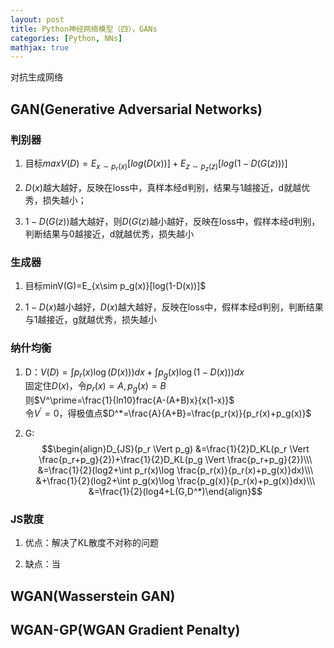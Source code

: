 ```yaml
---
layout: post
title: Python神经网络模型（四），GANs
categories: [Python, NNs]
mathjax: true
---
```


对抗生成网络

<!-- more -->
## GAN(Generative Adversarial Networks)
### 判别器  
1. 目标$maxV(D)=E_{x\sim p_r(x)}[log(D(x))] + E_{z\sim p_z(z)}[log(1-D(G(z)))]$

2. $D(x)$越大越好，反映在loss中，真样本经d判别，结果与1越接近，d就越优秀，损失越小；

3. $1-D(G(z))$越大越好，则$D(G(z)$越小越好，反映在loss中，假样本经d判别，判断结果与0越接近，d就越优秀，损失越小

### 生成器  
1. 目标minV(G)=E_{x\sim p_g(x)}[log(1-D(x))]$

2. $1-D(x)$越小越好，$D(x)$越大越好，反映在loss中，假样本经d判别，判断结果与1越接近，g就越优秀，损失越小

### 纳什均衡
1. D：$V(D)=\int p_r(x)\log(D(x)))dx + \int p_g(x)\log(1-D(x)))dx$  
固定住$D(x)$，令$p_r(x)=A,p_g(x)=B$  
则$V^\prime=\frac{1}{ln10}frac{A-(A+B)x}{x(1-x)}$  
令$V^\prime=0$，得极值点$D^*=\frac{A}{A+B}=\frac{p_r(x)}{p_r(x)+p_g(x)}$

2. G:  
$$\begin{align}D_{JS}(p_r \Vert p_g) 
&=\frac{1}{2}D_KL(p_r \Vert \frac{p_r+p_g}{2})+\frac{1}{2}D_KL(p_g \Vert \frac{p_r+p_g}{2})\\\
&=\frac{1}{2}(log2+\int p_r(x)\log \frac{p_r(x)}{p_r(x)+p_g(x)}dx)\\\
&+\frac{1}{2}(log2+\int p_g(x)\log \frac{p_g(x)}{p_r(x)+p_g(x)}dx)\\\
&=\frac{1}{2}(log4+L(G,D^*)\end{align}$$


### JS散度
1. 优点：解决了KL散度不对称的问题

2. 缺点：当

## WGAN(Wasserstein GAN)


## WGAN-GP(WGAN Gradient Penalty)

